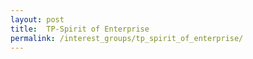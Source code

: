```yaml
---
layout: post
title:  TP-Spirit of Enterprise
permalink: /interest_groups/tp_spirit_of_enterprise/
---
```

